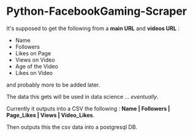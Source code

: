 # Python-FacebookGaming-Scraper


It's supposed to get the following from a **main URL** and **videos URL** :

* Name 
* Followers 
* Likes on Page 
* Views on Video 
* Age of the Video
* Likes on Video 


and probably more to be added later.


The data this gets will be used in data science ... *eventually*.


Currently it outputs into a CSV the following : **Name | Followers | Page_Likes | Views | Video_Likes**.

Then outputs this the csv data into a postgresql DB.
